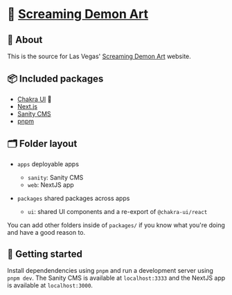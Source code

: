 # 👹 [Screaming Demon Art](https://screamingdemon.art)

## 🔦 About

This is the source for Las Vegas' [Screaming Demon Art](https://screamingdemon.art) website.

## 📦 Included packages

- [Chakra UI](https://chakra-ui.com/) 🧘
- [Next.js](https://nextjs.org/)
- [Sanity CMS](https://www.sanity.io/)
- [pnpm](https://pnpm.io/)

## 🗂 Folder layout

- `apps` deployable apps

  - `sanity`: Sanity CMS
  - `web`: NextJS app

- `packages` shared packages across apps
  - `ui`: shared UI components and a re-export of `@chakra-ui/react`

You can add other folders inside of `packages/` if you know what you're doing and have a good reason to.

## 🚀 Getting started

Install dependendencies using `pnpm` and run a development server using `pnpm dev`. The Sanity CMS is available at `localhost:3333` and the NextJS app is available at `localhost:3000`.
